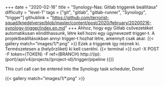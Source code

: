 +++
date = "2020-02-16"
title = "Synology-Nas: Gitlab triggerek beállítása"
difficulty = "level-1"
tags = ["git", "gitlab", "gitlab-runner", "Synology", "trigger"]
githublink = "https://github.com/terrorist-squad/knedelverse/blob/master/content/post/2020/february/20200216-synology-trigger/index.en.md"
+++
Ahhoz, hogy egy Gitlab csővezetéket automatikusan elindíthassunk, létre kell hozni egy úgynevezett trigger-t. A projektbeállításokban annyi trigger-t hozhat létre, amennyit csak akar.
{{< gallery match="images/1/*.png" >}}
Ezek a triggerek így néznek ki. Természetesen a (helyőrzőket) ki kell cserélni.
{{< terminal >}}
curl -X POST -F token=(TOKEN) -F ref=(BRANCH) http://(ip):(port)/api/v4/projects/(project-id)/trigger/pipeline
{{</terminal >}}

This curl call can be entered into the Synology task scheduler, Done!

{{< gallery match="images/1/*.png" >}}
